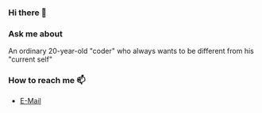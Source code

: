 ### Hi there 🥳

### Ask me about 

An ordinary 20-year-old "coder" who always wants to be different from his "current self"

###  How to reach me 📫  

<!-- - [My Blog](https:/colorle.github.io) -->
<!-- - [Twtter](https://twitter.com/namidzi) -->
- [E-Mail](matsumaeohana16@gmail.com)



<!-- #### **You are probably looking for 🤔** -->

<!-- -  [My `dotfiles`](https://github.com/colorle/dotfiles) - This is how I make myself feel like a fast ⚡ developer. -->


<!-- - I am using [Hackintosh](https://en.wikipedia.org/wiki/Hackintosh) in my daily development, here is my [EFI for Lenovo-WEI6-Pro-13-IWL-Hackintosh ](https://github.com/colorle/Thinkbook-13s-IWL-EFI-Hackintosh) -->



